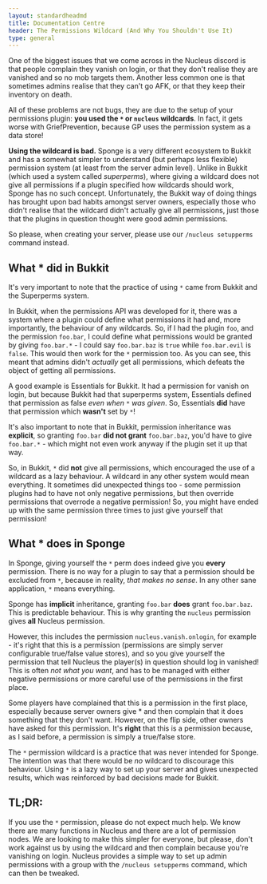 ```yaml
---
layout: standardheadmd
title: Documentation Centre
header: The Permissions Wildcard (And Why You Shouldn't Use It)
type: general
---
```


One of the biggest issues that we come across in the Nucleus discord is that people complain they vanish on login, or that they don't realise they are vanished and so no mob targets them. Another less common one is that sometimes admins realise that they can't go AFK, or that they keep their inventory on death.

All of these problems are not bugs, they are due to the setup of your permissions plugin: **you used the `*` or `nucleus` wildcards**. In fact, it gets worse with GriefPrevention, because GP uses the permission system as a data store!

**Using the wildcard is bad.** Sponge is a very different ecosystem to Bukkit and has a somewhat simpler to understand (but perhaps less flexible) permission system (at least from the server admin level). Unlike in Bukkit (which used a system called _superperms_), where giving a wildcard does not give all permissions if a plugin specified how wildcards should work, Sponge has no such concept. Unfortunately, the Bukkit way of doing things has brought upon bad habits amongst server owners, especially those who didn't realise that the wildcard didn't actually give all permissions, just those that the plugins in question thought were good admin permissions.

So please, when creating your server, please use our `/nucleus setupperms` command instead.

## What * did in Bukkit

It's very important to note that the practice of using `*` came from Bukkit and the Superperms system.

In Bukkit, when the permissions API was developed for it, there was a system where a plugin could define what permissions it had and, more importantly, the behaviour of any wildcards. So, if I had the plugin `foo`, and the permission `foo.bar`, I could define what permissions would be granted by giving `foo.bar.*` - I could say `foo.bar.baz` is `true` while `foo.bar.evil` is `false`. This would then work for the `*` permission too. As you can see, this meant that admins didn't _actually_ get all permissions, which defeats the object of getting all permissions. 

A good example is Essentials for Bukkit. It had a permission for vanish on login, but because Bukkit had that superperms system, Essentials defined that permission as false _even when `*` was given_. So, Essentials **did** have that permission which **wasn't** set by `*`!

It's also important to note that in Bukkit, permission inheritance was **explicit**, so granting `foo.bar` **did not grant** `foo.bar.baz`, you'd have to give `foo.bar.*` - which might not even work anyway if the plugin set it up that way.

So, in Bukkit, `*` did **not** give all permissions, which encouraged the use of a wildcard as a lazy behaviour. A wildcard in any other system would mean everything. It sometimes did unexpected things too - some permission plugins had to have not only negative permissions, but then override permissions that overrode a negative permission! So, you might have ended up with the same permission three times to just give yourself that permission!

## What * does in Sponge

In Sponge, giving yourself the `*` perm does indeed give you **every** permission. There is no way for a plugin to say that a permission should be excluded from `*`, because in reality, _that makes no sense_. In any other sane application, `*` means everything. 

Sponge has **implicit** inheritance, granting `foo.bar` **does** grant `foo.bar.baz`. This is predictable behaviour. This is why granting the `nucleus` permission gives **all** Nucleus permission.

However, this includes the permission `nucleus.vanish.onlogin`, for example - it's right that this is a permission (permissions are simply server configurable true/false value stores), and so you give yourself the permission that tell Nucleus the player(s) in question should log in vanished! This is often _not what you want_, and has to be managed with either negative permissions or more careful use of the permissions in the first place.

Some players have complained that this is a permission in the first place, especially because server owners give * and then complain that it does something that they don't want. However, on the flip side, other owners have asked for this permission. It's **right** that this is a permission because, as I said before, a permission is simply a true/false store. 

The `*` permission wildcard is a practice that was never intended for Sponge. The intention was that there would be _no_ wildcard to discourage this behaviour. Using `*` is a lazy way to set up your server and gives unexpected results, which was reinforced by bad decisions made for Bukkit. 

## TL;DR:

If you use the `*` permission, please do not expect much help. We know there are many functions in Nucleus and there are a lot of permission nodes. We are looking to make this simpler for everyone, but please, don't work against us by using the wildcard and then complain because you're vanishing on login. Nucleus provides a simple way to set up admin permissions with a group with the `/nucleus setupperms` command, which can then be tweaked.